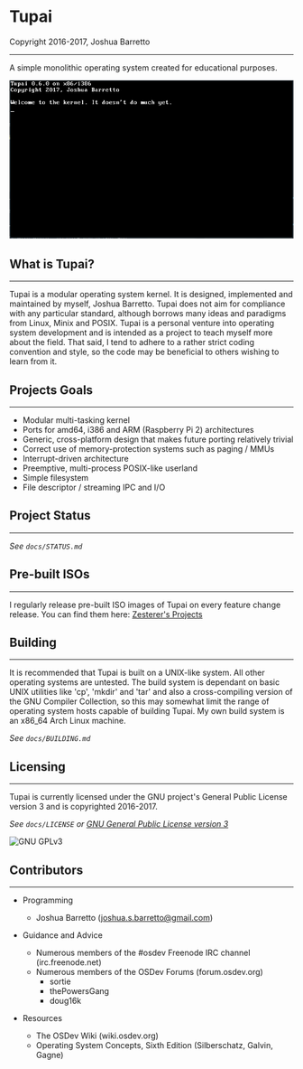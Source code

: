 # Tupai

Copyright 2016-2017, Joshua Barretto

---

A simple monolithic operating system created for educational purposes.


![Tupai 0.6.0](doc/images/tupai-0-6-0-dev.png)


## What is Tupai?
---

Tupai is a modular operating system kernel. It is designed, implemented and
maintained by myself, Joshua Barretto. Tupai does not aim for compliance with
any particular standard, although borrows many ideas and paradigms from Linux,
Minix and POSIX. Tupai is a personal venture into operating system development
and is intended as a project to teach myself more about the field. That said, I
tend to adhere to a rather strict coding convention and style, so the code may
be beneficial to others wishing to learn from it.

## Projects Goals
---

* Modular multi-tasking kernel
* Ports for amd64, i386 and ARM (Raspberry Pi 2) architectures
* Generic, cross-platform design that makes future porting relatively trivial
* Correct use of memory-protection systems such as paging / MMUs
* Interrupt-driven architecture
* Preemptive, multi-process POSIX-like userland
* Simple filesystem
* File descriptor / streaming IPC and I/O

## Project Status
---

_See `docs/STATUS.md`_

## Pre-built ISOs
---

I regularly release pre-built ISO images of Tupai on every feature change
release. You can find them here:
[Zesterer's Projects](http://zesterer.homenet.org/projects.shtml)

## Building
---

It is recommended that Tupai is built on a UNIX-like system. All other operating
systems are untested. The build system is dependant on basic UNIX utilities like
'cp', 'mkdir' and 'tar' and also a cross-compiling version of the GNU Compiler
Collection, so this may somewhat limit the range of operating system hosts
capable of building Tupai. My own build system is an x86_64 Arch Linux machine.

_See `docs/BUILDING.md`_

## Licensing
---

Tupai is currently licensed under the GNU project's General Public License
version 3 and is copyrighted 2016-2017.

_See `docs/LICENSE` or [GNU General Public License version 3](https://www.gnu.org/licenses/gpl-3.0.html)_

![GNU GPLv3](https://www.gnu.org/graphics/gplv3-127x51.png)

## Contributors
---

* Programming
	* Joshua Barretto (joshua.s.barretto@gmail.com)

* Guidance and Advice
	* Numerous members of the #osdev Freenode IRC channel (irc.freenode.net)
	* Numerous members of the OSDev Forums (forum.osdev.org)
		* sortie
		* thePowersGang
		* doug16k

* Resources
	* The OSDev Wiki (wiki.osdev.org)
	* Operating System Concepts, Sixth Edition (Silberschatz, Galvin, Gagne)
